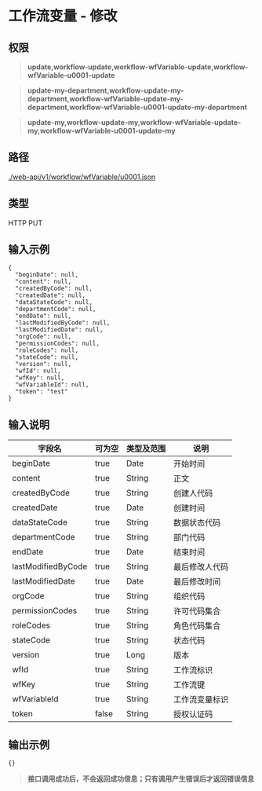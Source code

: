 # 工作流变量 - 修改

## 权限

> **update,workflow-update,workflow-wfVariable-update,workflow-wfVariable-u0001-update**

> **update-my-department,workflow-update-my-department,workflow-wfVariable-update-my-department,workflow-wfVariable-u0001-update-my-department**

> **update-my,workflow-update-my,workflow-wfVariable-update-my,workflow-wfVariable-u0001-update-my**

## 路径

[./web-api/v1/workflow/wfVariable/u0001.json](./u0001.json)

## 类型

HTTP PUT

## 输入示例

```
{
  "beginDate": null,
  "content": null,
  "createdByCode": null,
  "createdDate": null,
  "dataStateCode": null,
  "departmentCode": null,
  "endDate": null,
  "lastModifiedByCode": null,
  "lastModifiedDate": null,
  "orgCode": null,
  "permissionCodes": null,
  "roleCodes": null,
  "stateCode": null,
  "version": null,
  "wfId": null,
  "wfKey": null,
  "wfVariableId": null,
  "token": "test"
}
```

## 输入说明

字段名|可为空|类型及范围|说明
---|---|---|---
beginDate|true|Date|开始时间
content|true|String|正文
createdByCode|true|String|创建人代码
createdDate|true|Date|创建时间
dataStateCode|true|String|数据状态代码
departmentCode|true|String|部门代码
endDate|true|Date|结束时间
lastModifiedByCode|true|String|最后修改人代码
lastModifiedDate|true|Date|最后修改时间
orgCode|true|String|组织代码
permissionCodes|true|String|许可代码集合
roleCodes|true|String|角色代码集合
stateCode|true|String|状态代码
version|true|Long|版本
wfId|true|String|工作流标识
wfKey|true|String|工作流键
wfVariableId|true|String|工作流变量标识
token|false|String|授权认证码

## 输出示例

```
{}
```

> **接口调用成功后，不会返回成功信息；只有调用产生错误后才返回错误信息**